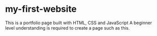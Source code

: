 # my-first-website

This is a portfolio page built with HTML, CSS and JavaScript
A beginner level understanding is required to create a page such as this. 
